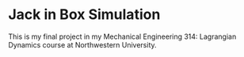 # Jack in Box Simulation 

This is my final project in my Mechanical Engineering 314: Lagrangian Dynamics course at Northwestern University. 


